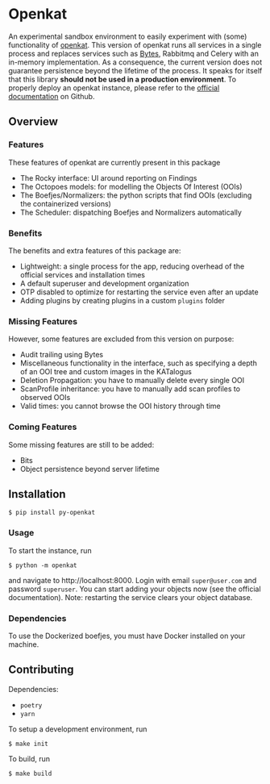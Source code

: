 # Openkat

An experimental sandbox environment to easily experiment with (some) functionality of [openkat](https://openkat.nl/).
This version of openkat runs all services in a single process and replaces services such as
[Bytes](https://github.com/minvws/nl-kat-bytes), Rabbitmq and Celery with an in-memory implementation.
As a consequence, the current version does not guarantee persistence beyond the lifetime of the process.
It speaks for itself that this library **should not be used in a production environment**.
To properly deploy an openkat instance,
please refer to the [official documentation](https://github.com/minvws/nl-kat-coordination) on Github.


## Overview

### Features

These features of openkat are currently present in this package
- The Rocky interface: UI around reporting on Findings
- The Octopoes models: for modelling the Objects Of Interest (OOIs)
- The Boefjes/Normalizers: the python scripts that find OOIs (excluding the containerized versions)
- The Scheduler: dispatching Boefjes and Normalizers automatically

### Benefits
The benefits and extra features of this package are:
- Lightweight: a single process for the app, reducing overhead of the official services and installation times
- A default superuser and development organization
- OTP disabled to optimize for restarting the service even after an update
- Adding plugins by creating plugins in a custom `plugins` folder

### Missing Features

However, some features are excluded from this version on purpose:
- Audit trailing using Bytes
- Miscellaneous functionality in the interface, such as specifying a depth of an OOI tree and custom images in the KATalogus
- Deletion Propagation: you have to manually delete every single OOI
- ScanProfile inheritance: you have to manually add scan profiles to observed OOIs
- Valid times: you cannot browse the OOI history through time


### Coming Features

Some missing features are still to be added:
- Bits
- Object persistence beyond server lifetime

## Installation

```shell
$ pip install py-openkat
```

### Usage

To start the instance, run

```shell
$ python -m openkat
```

and navigate to http://localhost:8000.
Login with email `super@user.com` and password `superuser`.
You can start adding your objects now (see the official documentation).
Note: restarting the service clears your object database.

### Dependencies

To use the Dockerized boefjes, you must have Docker installed on your machine.


## Contributing

Dependencies:
- `poetry`
- `yarn`


To setup a development environment, run
```shell
$ make init
```

To build, run
```shell
$ make build
```

